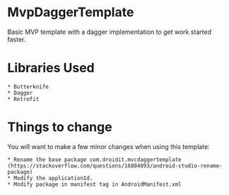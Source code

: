 # MvpDaggerTemplate
Basic MVP template with a dagger implementation to get work started faster.

# Libraries Used

	* Butterknife
	* Dagger
	* Retrofit

# Things to change

You will want to make a few minor changes when using this template:

    * Rename the base package com.droidit.mvcdaggertemplate (https://stackoverflow.com/questions/16804093/android-studio-rename-package)
    * Modify the applicationId.
    * Modify package in manifest tag in AndroidManifest.xml


